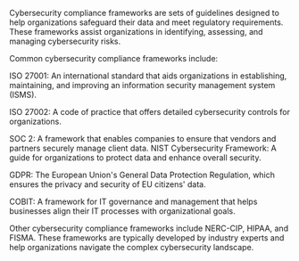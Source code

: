 
Cybersecurity compliance frameworks are sets of guidelines designed to help organizations safeguard their data and meet regulatory requirements. These frameworks assist organizations in identifying, assessing, and managing cybersecurity risks.

Common cybersecurity compliance frameworks include:

ISO 27001: An international standard that aids organizations in establishing, maintaining, and improving an information security management system (ISMS).

ISO 27002: A code of practice that offers detailed cybersecurity controls for organizations.

SOC 2: A framework that enables companies to ensure that vendors and partners securely manage client data.
NIST Cybersecurity Framework: A guide for organizations to protect data and enhance overall security.

GDPR: The European Union's General Data Protection Regulation, which ensures the privacy and security of EU citizens' data.

COBIT: A framework for IT governance and management that helps businesses align their IT processes with organizational goals.

Other cybersecurity compliance frameworks include NERC-CIP, HIPAA, and FISMA.
These frameworks are typically developed by industry experts and help organizations navigate the complex cybersecurity landscape.

